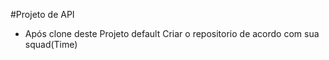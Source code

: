 #Projeto de API 

- Após clone deste Projeto default
Criar o repositorio de acordo com sua squad(Time)

